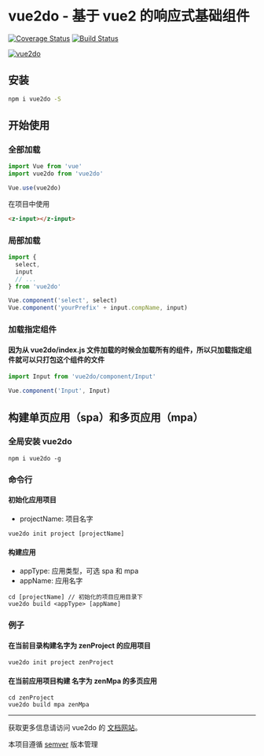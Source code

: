 # vue2do - 基于 vue2 的响应式基础组件
[![Coverage Status](https://coveralls.io/repos/github/zen0822/vue2do/badge.svg)](https://coveralls.io/github/zen0822/vue2do)
[![Build Status](https://travis-ci.org/zen0822/vue2do.svg?branch=master)](https://travis-ci.org/zen0822/vue2do)

[![vue2do](https://nodei.co/npm/vue2do.png)](https://npmjs.org/package/vue2do)


## 安装
```sh
npm i vue2do -S
```

## 开始使用

### 全部加载
``` js
import Vue from 'vue'
import vue2do from 'vue2do'

Vue.use(vue2do)
```
在项目中使用
``` html
<z-input></z-input>
```

### 局部加载
```js
import {
  select,
  input
  // ...
} from 'vue2do'

Vue.component('select', select)
Vue.component('yourPrefix' + input.compName, input)
```

### 加载指定组件

#### 因为从 vue2do/index.js 文件加载的时候会加载所有的组件，所以只加载指定组件就可以只打包这个组件的文件
```js
import Input from 'vue2do/component/Input'

Vue.component('Input', Input)
```

## 构建单页应用（spa）和多页应用（mpa）

### 全局安装 vue2do

```
npm i vue2do -g
```

### 命令行

#### 初始化应用项目

* projectName: 项目名字

```
vue2do init project [projectName]
```

#### 构建应用

* appType: 应用类型，可选 spa 和 mpa
* appName: 应用名字

```
cd [projectName] // 初始化的项目应用目录下
vue2do build <appType> [appName]
```

### 例子

#### 在当前目录构建名字为 zenProject 的应用项目

```
vue2do init project zenProject
```

#### 在当前应用项目构建 名字为 zenMpa 的多页应用

```
cd zenProject
vue2do build mpa zenMpa
```

***

获取更多信息请访问 vue2do 的 [文档网站](https://zen0822.github.io)。

本项目遵循 [semver](http://semver.org/lang/zh-CN/) 版本管理